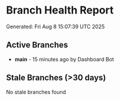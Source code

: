 # Branch Health Report
Generated: Fri Aug  8 15:07:39 UTC 2025

## Active Branches
- **main** - 15 minutes ago by Dashboard Bot

## Stale Branches (>30 days)
No stale branches found
